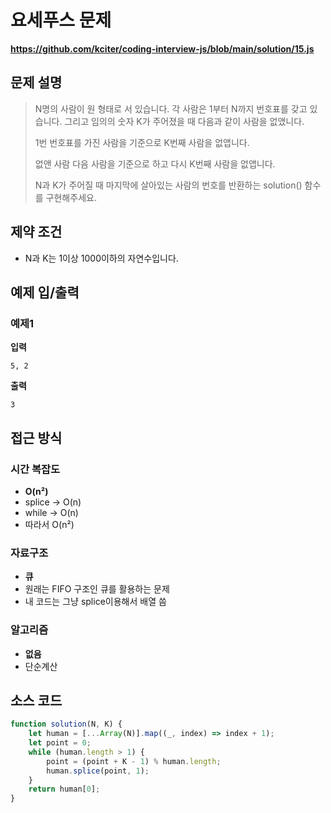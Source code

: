# 요세푸스 문제

**https://github.com/kciter/coding-interview-js/blob/main/solution/15.js**

## 문제 설명

> N명의 사람이 원 형태로 서 있습니다. 각 사람은 1부터 N까지 번호표를 갖고 있습니다. 그리고 임의의 숫자 K가 주어졌을 때 다음과 같이 사람을 없앴니다.
>
> 1번 번호표를 가진 사람을 기준으로 K번째 사람을 없앱니다.
>
> 없앤 사람 다음 사람을 기준으로 하고 다시 K번째 사람을 없앱니다.
>
> N과 K가 주어질 때 마지막에 살아있는 사람의 번호를 반환하는 solution() 함수를 구현해주세요.

## 제약 조건

-   N과 K는 1이상 1000이하의 자연수입니다.

## 예제 입/출력

### 예제1

**입력**

```
5, 2
```

**출력**

```
3
```

## 접근 방식

### 시간 복잡도

-   **O(n²)**
-   splice -> O(n)
-   while -> O(n)
-   따라서 O(n²)

### 자료구조

-   **큐**
-   원래는 FIFO 구조인 큐를 활용하는 문제
-   내 코드는 그냥 splice이용해서 배열 씀

### 알고리즘

-   **없음**
-   단순계산

## 소스 코드

```javascript
function solution(N, K) {
    let human = [...Array(N)].map((_, index) => index + 1);
    let point = 0;
    while (human.length > 1) {
        point = (point + K - 1) % human.length;
        human.splice(point, 1);
    }
    return human[0];
}
```
